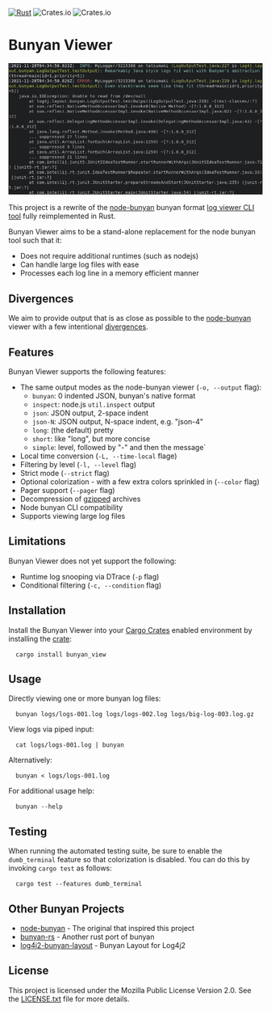 [![Rust](https://github.com/dekobon/bunyan-view/actions/workflows/ci.yaml/badge.svg)](https://github.com/dekobon/bunyan-view/actions/workflows/ci.yaml) ![Crates.io](https://img.shields.io/crates/v/bunyan_view) ![Crates.io](https://img.shields.io/crates/d/bunyan_view) 

# Bunyan Viewer

![Screenshot](docs/screenshot.png)

This project is a rewrite of the [node-bunyan](https://github.com/trentm/node-bunyan/) bunyan format 
[log viewer CLI tool](https://github.com/trentm/node-bunyan/blob/master/bin/bunyan) fully reimplemented in Rust.

Bunyan Viewer aims to be a stand-alone replacement for the node bunyan tool such that it:
 * Does not require additional runtimes (such as nodejs)
 * Can handle large log files with ease
 * Processes each log line in a memory efficient manner

## Divergences

We aim to provide output that is as close as possible to the [node-bunyan](https://github.com/trentm/node-bunyan/)
viewer with a few intentional [divergences](DIVERGENCES.md).

## Features

Bunyan Viewer supports the following features:
 * The same output modes as the node-bunyan viewer (`-o, --output` flag):
   - `bunyan`: 0 indented JSON, bunyan's native format
   - `inspect`: node.js `util.inspect` output
   - `json`: JSON output, 2-space indent
   - `json-N`: JSON output, N-space indent, e.g. "json-4"
   - `long`: (the default) pretty
   - `short`: like "long", but more concise
   - `simple`: level, followed by "-" and then the message`
 * Local time conversion (`-L, --time-local` flage)
 * Filtering by level (`-l, --level` flag)
 * Strict mode (`--strict` flag)
 * Optional colorization - with a few extra colors sprinkled in (`--color` flag)
 * Pager support (`--pager` flag)
 * Decompression of [gzipped](https://www.gnu.org/software/gzip/) archives
 * Node bunyan CLI compatibility
 * Supports viewing large log files

## Limitations

Bunyan Viewer does not yet support the following:
 * Runtime log snooping via DTrace (`-p` flag)
 * Conditional filtering (`-c, --condition` flag)

## Installation

Install the Bunyan Viewer into your [Cargo Crates](https://crates.io/) enabled environment by
installing the [crate](https://crates.io/crates/bunyan_view):
```
  cargo install bunyan_view
```

## Usage

Directly viewing one or more bunyan log files:
```
  bunyan logs/logs-001.log logs/logs-002.log logs/big-log-003.log.gz
```
View logs via piped input:
```
  cat logs/logs-001.log | bunyan 
```
Alternatively:
```
  bunyan < logs/logs-001.log
```
For additional usage help:
```
  bunyan --help
```

## Testing

When running the automated testing suite, be sure to enable the `dumb_terminal` feature so that colorization is 
disabled. You can do this by invoking `cargo test` as follows:
```
  cargo test --features dumb_terminal
```

## Other Bunyan Projects

 * [node-bunyan](https://github.com/trentm/node-bunyan/) - The original that inspired this project
 * [bunyan-rs](https://github.com/LukeMathWalker/bunyan) - Another rust port of bunyan
 * [log4j2-bunyan-layout](https://github.com/dekobon/log4j2-bunyan-layout) - Bunyan Layout for Log4j2

## License
This project is licensed under the Mozilla Public License Version 2.0. See the [LICENSE.txt](LICENSE.txt)
file for more details.